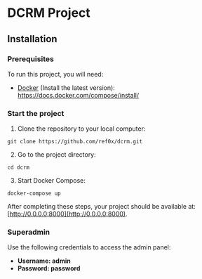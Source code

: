 # DCRM Project

## Installation

### Prerequisites

To run this project, you will need:

- [Docker](https://www.docker.com/get-started) (Install the latest version): https://docs.docker.com/compose/install/

### Start the project

1. Clone the repository to your local computer:

```git clone https://github.com/ref0x/dcrm.git```

2. Go to the project directory:

```cd dcrm```

3. Start Docker Compose:

```docker-compose up```

After completing these steps, your project should be available at: [http://0.0.0.0:8000](http://0.0.0.0:8000).

### Superadmin

Use the following credentials to access the admin panel:

- **Username: admin**
- **Password: password**